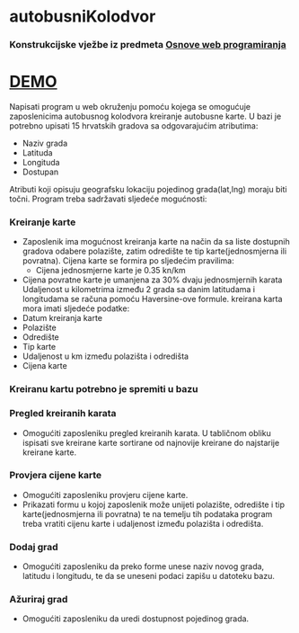 # autobusniKolodvor

### Konstrukcijske vježbe iz predmeta [Osnove web programiranja](http://racunarstvo.vsmti.hr/index.php/project/osnove-web-programiranja/)

# [DEMO](https://kolodvor.herokuapp.com/)

Napisati program u web okruženju pomoću kojega se omogućuje zaposlenicima autobusnog kolodvora kreiranje autobusne karte. U bazi je potrebno upisati 15 hrvatskih gradova sa odgovarajućim atributima:

 - Naziv grada
- Latituda
- Longituda
- Dostupan

Atributi koji opisuju geografsku lokaciju pojedinog grada(lat,lng) moraju biti točni. Program treba sadržavati sljedeće mogućnosti:

### Kreiranje karte
- Zaposlenik ima mogućnost kreiranja karte na način da sa liste dostupnih gradova odabere polazište, zatim odredište te tip karte(jednosmjerna ili povratna). Cijena karte se formira po sljedećim pravilima:
  - Cijena jednosmjerne karte je 0.35 kn/km
- Cijena povratne karte je umanjena za 30% dvaju jednosmjernih karata Udaljenost u kilometrima između 2 grada sa danim latitudama i longitudama se računa pomoću Haversine-ove formule. kreirana karta mora imati sljedeće podatke:
- Datum kreiranja karte
- Polazište
- Odredište
- Tip karte
- Udaljenost u km između polazišta i odredišta
- Cijena karte

### Kreiranu kartu potrebno je spremiti u bazu

### Pregled kreiranih karata 
- Omogućiti zaposleniku pregled kreiranih karata. U tabličnom obliku ispisati sve kreirane karte sortirane od najnovije kreirane do najstarije kreirane karte.
### Provjera cijene karte 
- Omogućiti zaposleniku provjeru cijene karte. 
- Prikazati formu u kojoj zaposlenik može unijeti polazište, odredište i tip karte(jednosmjerna ili povratna) te na temelju tih podataka program treba vratiti cijenu karte i udaljenost između polazišta i odredišta.
### Dodaj grad 
- Omogućiti zaposleniku da preko forme unese naziv novog grada, latitudu i longitudu, te da se uneseni podaci zapišu u      datoteku bazu.
### Ažuriraj grad 
- Omogućiti zaposleniku da uredi dostupnost pojedinog grada.
